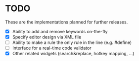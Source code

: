 # TODO
These are the implementations planned for further releases.
- [x] Ability to add and remove keywords on-the-fly
- [x] Specify editor design via XML file
- [ ] Ability to make a rule the only rule in the line (e.g. #define)
- [ ] Interface for a real-time code validator
- [x] Other related widgets (search&replace, hotkey mapping, ...)
